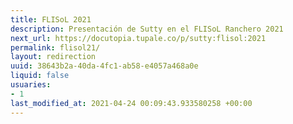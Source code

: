 ```yaml
---
title: FLISoL 2021
description: Presentación de Sutty en el FLISoL Ranchero 2021
next_url: https://docutopia.tupale.co/p/sutty:flisol:2021
permalink: flisol21/
layout: redirection
uuid: 38643b2a-40da-4fc1-ab58-e4057a468a0e
liquid: false
usuaries:
- 1
last_modified_at: 2021-04-24 00:09:43.933580258 +00:00
---
```


